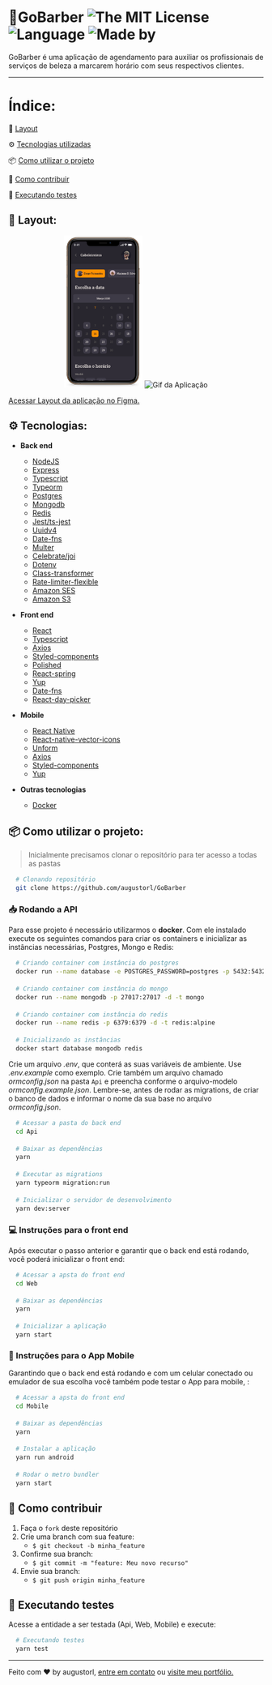# 💈GoBarber ![The MIT License](https://img.shields.io/badge/license-MIT-ligh) ![Language](https://img.shields.io/badge/language-Typescript-ligh) ![Made by](https://img.shields.io/badge/made%20by-augustorl-important)

GoBarber é uma aplicação de agendamento para auxiliar os profissionais de serviços de beleza a marcarem horário com seus respectivos clientes.


---

# Índice:

 🎨 [Layout](link)

 ⚙ [Tecnologias utilizadas](#-tecnologias)

 📦️ [Como utilizar o projeto](#%EF%B8%8F-como-utilizar-o-projeto)

 🤔️ [Como contribuir](#%EF%B8%8F-como-contribuir)
 
 🐞  [Executando testes](#-executando-testes)


## 🎨 Layout:

<p align="center">
  <img widht="400" height="300" alt="Gif da Aplicação" src="Assets/cellphone.png" />
  <img width="600" alt="Gif da Aplicação" src="Assets/Go barber Web.gif" />
</p>
   <a href="https://www.figma.com/file/BXCihtXXh9p37lGsENV614/GoBarber?node-id=23%3A183">
    Acessar Layout da aplicação no Figma.
   </a>


## ⚙ Tecnologias:
  - **Back end**
    - [NodeJS](https://nodejs.org/en/)
    - [Express](https://expressjs.com/pt-br/)
    - [Typescript](https://www.typescriptlang.org/)
    - [Typeorm](https://typeorm.io/)
    - [Postgres](https://www.postgresql.org/)
    - [Mongodb](https://www.mongodb.com/)
    - [Redis](https://redis.io/)
    - [Jest/ts-jest](https://jestjs.io/)
    - [Uuidv4](https://www.npmjs.com/package/uuidv4)
    - [Date-fns](https://date-fns.org/)
    - [Multer](https://www.npmjs.com/package/multer)
    - [Celebrate/joi]()
    - [Dotenv]()
    - [Class-transformer]()
    - [Rate-limiter-flexible]()
    - [Amazon SES](https://aws.amazon.com/pt/ses/)
    - [Amazon S3](https://aws.amazon.com/pt/s3/?sc_channel=PS&sc_campaign=acquisition_BR&sc_publisher=google&sc_medium=english_s3_b&sc_content=s3_e&sc_detail=amazon%20s3&sc_category=s3&sc_segment=89108864428&sc_matchtype=e&sc_country=BR&s_kwcid=AL!4422!3!89108864428!e!!g!!amazon%20s3&ef_id=CjwKCAjw5cL2BRASEiwAENqAPgGlCjev7lISzLorFwcq0coRS7IXGWkuVq90tELVhk8Zdli-4Kq7rBoCT34QAvD_BwE:G:s)

  - **Front end**
    - [React](https://reactjs.org/)
    - [Typescript](https://www.typescriptlang.org/)
    - [Axios](https://github.com/axios/axios)
    - [Styled-components](https://styled-components.com/)
    - [Polished](https://polished.js.org/)
    - [React-spring](https://www.react-spring.io/)
    - [Yup](https://www.npmjs.com/package/yup)
    - [Date-fns](https://date-fns.org/)
    - [React-day-picker](https://www.npmjs.com/package/react-day-picker)

  - **Mobile**
    - [React Native](https://reactnative.dev/)
    - [React-native-vector-icons](https://github.com/oblador/react-native-vector-icons)
    - [Unform](https://github.com/Rocketseat/unform)
    - [Axios](https://github.com/axios/axios)
    - [Styled-components](https://styled-components.com/)
    - [Yup](https://www.npmjs.com/package/yup)

  - **Outras tecnologias**
    - [Docker](https://www.docker.com/)
    


## 📦️ Como utilizar o projeto:

> Inicialmente precisamos clonar o repositório para ter acesso a todas as pastas
```bash
  # Clonando repositório
  git clone https://github.com/augustorl/GoBarber
```

### 📥 Rodando a API

Para esse projeto é necessário utilizarmos o **docker**. Com ele instalado execute os seguintes comandos para criar os containers e inicializar as instâncias necessárias, Postgres, Mongo e Redis:

  ```bash
    # Criando container com instância do postgres
    docker run --name database -e POSTGRES_PASSWORD=postgres -p 5432:5432 -d postgres

    # Criando container com instância do mongo
    docker run --name mongodb -p 27017:27017 -d -t mongo

    # Criando container com instância do redis
    docker run --name redis -p 6379:6379 -d -t redis:alpine

    # Inicializando as instâncias
    docker start database mongodb redis
  ```

  Crie um arquivo *.env*, que conterá as suas variáveis de ambiente. Use *.env.example* como exemplo. Crie também um arquivo chamado *ormconfig.json* na pasta `Api` e preencha conforme o arquivo-modelo *ormconfig.example.json*. Lembre-se, antes de rodar as migrations, de criar o banco de dados e informar o nome da sua base no arquivo *ormconfig.json*.
  
  ```bash
    # Acessar a pasta do back end
    cd Api

    # Baixar as dependências
    yarn

    # Executar as migrations
    yarn typeorm migration:run

    # Inicializar o servidor de desenvolvimento
    yarn dev:server
  ```



### 💻 Instruções para o front end
 
  Após executar o passo anterior e garantir que o back end está rodando, você poderá inicializar o front end:

  ```bash
    # Acessar a apsta do front end
    cd Web

    # Baixar as dependências
    yarn

    # Inicializar a aplicação
    yarn start
  ```
 
 ### 📱 Instruções para o App Mobile
 
  Garantindo que o back end está rodando e com um celular conectado ou emulador de sua escolha você também pode testar o App para mobile, :

  ```bash
    # Acessar a apsta do front end
    cd Mobile

    # Baixar as dependências
    yarn

    # Instalar a aplicação
    yarn run android
    
    # Rodar o metro bundler
    yarn start
  ```





## 🤔️ Como contribuir

1. Faça o `fork` deste repositório
2. Crie uma branch com sua feature:
   - `$ git checkout -b minha_feature`
3. Confirme sua branch:
   - `$ git commit -m "feature: Meu novo recurso"`
4. Envie sua branch:
   - `$ git push origin minha_feature`



## 🐞 Executando testes
  
  Acesse a entidade a ser testada (Api, Web, Mobile) e execute:

  ```bash
    # Executando testes
    yarn test
  ```

---

Feito com ♥ by augustorl, [entre em contato](https://www.linkedin.com/in/augustorl) ou [visite meu portfólio.](https://www.augustoleite.com)

